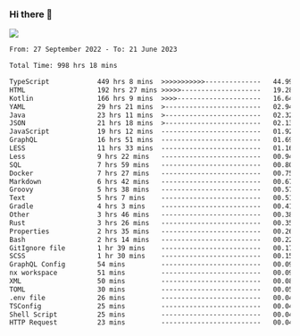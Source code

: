 ### Hi there 👋

<!--<a href="https://github.com/search?o=desc&q=author%3Abushiyi&s=committer-date&type=Commits">-->
<!--    <img align="center" height = "178" src="https://github-readme-stats.vercel.app/api?username=bushiyi&count_private=true&show_icons=true&theme=noctis_minimus&hide=contribs&include_all_commits=true" />-->
<!--</a>-->
<!--<a href="https://github.com/bushiyi?tab=repositories">-->
<!--    <img align="center" height = "178" src="https://github-readme-stats.vercel.app/api/top-langs/?username=bushiyi&count_private=true&theme=noctis_minimus" />-->
<!--</a>-->
 
<!-- [![Ashutosh's github activity graph](https://activity-graph.herokuapp.com/graph?username=bushiyi&theme=react&bg_color=1B2932&point=698B69&line=698B69)](https://github.com/ashutosh00710/github-readme-activity-graph)
 -->


![](https://raw.githubusercontent.com/bushiyi/bushiyi/master/assets/github-contribution-grid-snake.svg)

<!--START_SECTION:waka-->

```txt
From: 27 September 2022 - To: 21 June 2023

Total Time: 998 hrs 18 mins

TypeScript            449 hrs 8 mins  >>>>>>>>>>>--------------   44.99 %
HTML                  192 hrs 27 mins >>>>>--------------------   19.28 %
Kotlin                166 hrs 9 mins  >>>>---------------------   16.64 %
YAML                  29 hrs 21 mins  >------------------------   02.94 %
Java                  23 hrs 11 mins  >------------------------   02.32 %
JSON                  21 hrs 18 mins  >------------------------   02.13 %
JavaScript            19 hrs 12 mins  -------------------------   01.92 %
GraphQL               16 hrs 51 mins  -------------------------   01.69 %
LESS                  11 hrs 33 mins  -------------------------   01.16 %
Less                  9 hrs 22 mins   -------------------------   00.94 %
SQL                   7 hrs 59 mins   -------------------------   00.80 %
Docker                7 hrs 27 mins   -------------------------   00.75 %
Markdown              6 hrs 42 mins   -------------------------   00.67 %
Groovy                5 hrs 38 mins   -------------------------   00.57 %
Text                  5 hrs 7 mins    -------------------------   00.51 %
Gradle                4 hrs 3 mins    -------------------------   00.41 %
Other                 3 hrs 46 mins   -------------------------   00.38 %
Rust                  3 hrs 26 mins   -------------------------   00.35 %
Properties            2 hrs 35 mins   -------------------------   00.26 %
Bash                  2 hrs 14 mins   -------------------------   00.22 %
GitIgnore file        1 hr 39 mins    -------------------------   00.17 %
SCSS                  1 hr 30 mins    -------------------------   00.15 %
GraphQL Config        54 mins         -------------------------   00.09 %
nx workspace          51 mins         -------------------------   00.09 %
XML                   50 mins         -------------------------   00.08 %
TOML                  30 mins         -------------------------   00.05 %
.env file             26 mins         -------------------------   00.04 %
TSConfig              25 mins         -------------------------   00.04 %
Shell Script          25 mins         -------------------------   00.04 %
HTTP Request          23 mins         -------------------------   00.04 %
```

<!--END_SECTION:waka-->

